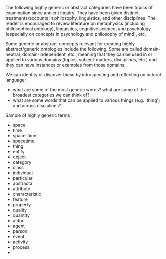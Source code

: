 The following highly generic or abstract categories have been topics of examination since ancient inquiry. They have been given distinct treatments/accounts in philosophy, linguistics, and other disciplines. The reader is encouraged to review literature on metaphysics (including philosophical ontology), linguistics, cognitive science, and psychology (especially on concepts in psychology and philosophy of mind), etc.

Some generic or abstract concepts relevant for creating highly abstract/generic ontologies include the following. Some are called domain-neutral, domain-independent, etc., meaning that they can be used in or applied to various domains (topics, subject-matters, disciplines, etc.) and they can have instances or examples from those domains.

We can identity or discover these by introspecting and reflecting on natural language:
* what are some of the most generic words? what are some of the broadest categories we can think of?
* what are some words that can be applied to various things (e.g. 'thing') and across disciplines?

Sample of highly generic terms
* space
* time
* space-time
* spacetime
* thing
* entity
* object
* category
* class
* individual
* particular
* abstracta
* attribute
* characteristic
* feature
* property
* quality
* quantity
* actor
* agent
* person
* event
* activity
* process
* 
